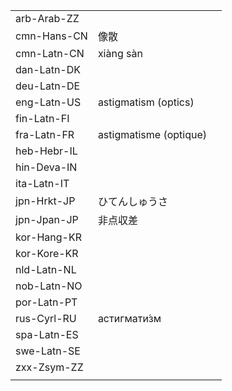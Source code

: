 | | | |
|-|-|-|
| arb-Arab-ZZ |  |  |
| cmn-Hans-CN | 像散 |  |
| cmn-Latn-CN | xiàng sàn |  |
| dan-Latn-DK |  |  |
| deu-Latn-DE |  |  |
| eng-Latn-US | astigmatism (optics) |  |
| fin-Latn-FI |  |  |
| fra-Latn-FR | astigmatisme (optique) |  |
| heb-Hebr-IL |  |  |
| hin-Deva-IN |  |  |
| ita-Latn-IT |  |  |
| jpn-Hrkt-JP | ひてんしゅうさ |  |
| jpn-Jpan-JP | 非点収差 |  |
| kor-Hang-KR |  |  |
| kor-Kore-KR |  |  |
| nld-Latn-NL |  |  |
| nob-Latn-NO |  |  |
| por-Latn-PT |  |  |
| rus-Cyrl-RU | астигмати́зм |  |
| spa-Latn-ES |  |  |
| swe-Latn-SE |  |  |
| zxx-Zsym-ZZ |  |  |
|  |  |  |
